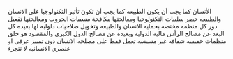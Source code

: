 الأنسان كما يجب أن يكون
الطبيعه كما يجب أن تكون
تأثير التكنولوجيا علي الانسان والطبيعه
حصر سلبيات التكنولوجيا ومعالجتها
مكافحة مسببات الحروب ومعالجتها
تفعيل دور كل منظمه مختصه بحمايه الانسان والطبيعه
وتخويل صلاحيات دلولبه لها بعيده كل البعد عن مصالح 
الرأس ماليه الدوليه وبعيده عن مصالح الدول الكبري
والمقصود هو خلق منظمات حقيقيه شفافه غير مسيسه
تعمل فقط علي مصلحه الانسان دون تمييز
عرقي او عنصري 
الانسانيه لا تتجزء
